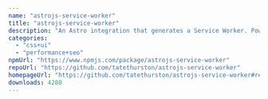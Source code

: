 ```yaml
---
name: "astrojs-service-worker"
title: "astrojs-service-worker"
description: "An Astro integration that generates a Service Worker. Powered by Workbox."
categories:
  - "css+ui"
  - "performance+seo"
npmUrl: "https://www.npmjs.com/package/astrojs-service-worker"
repoUrl: "https://github.com/tatethurston/astrojs-service-worker"
homepageUrl: "https://github.com/tatethurston/astrojs-service-worker#readme"
downloads: 4280
---
```


